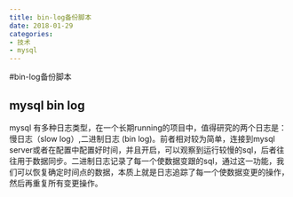 ```yaml
---
title: bin-log备份脚本
date: 2018-01-29
categories: 
- 技术
- mysql
---
```


#bin-log备份脚本


## mysql bin log
mysql 有多种日志类型，在一个长期running的项目中，值得研究的两个日志是：慢日志（slow log）,二进制日志 (bin log)。前者相对较为简单，连接到mysql server或者在配置中配置好时间，并且开启，可以观察到运行较慢的sql，后者往往用于数据同步。二进制日志记录了每一个使数据变跟的sql，通过这一功能，我们可以恢复确定时间点的数据，本质上就是日志追踪了每一个使数据变更的操作，然后再重复所有变更操作。


